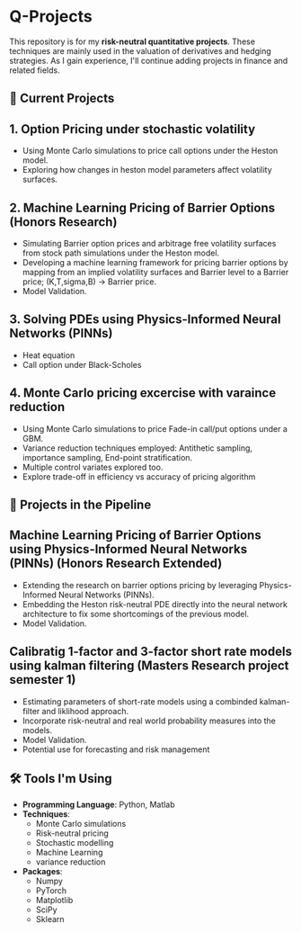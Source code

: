# Q-Projects

This repository is for my **risk-neutral quantitative projects**. These techniques are mainly used in the valuation of derivatives and hedging strategies. As I gain experience, I'll continue adding projects in finance and related fields.

## 📘 Current Projects

## 1. Option Pricing under stochastic volatility
- Using Monte Carlo simulations to price call options under the Heston model.
- Exploring how changes in heston model parameters affect volatility surfaces.

## 2. Machine Learning Pricing of Barrier Options (Honors Research)
- Simulating Barrier option prices and arbitrage free volatility surfaces from stock path simulations under the Heston model.
- Developing a machine learning framework for pricing barrier options by mapping from an implied volatility surfaces and Barrier level to a Barrier price; (K,T,sigma,B) -> Barrier price.
- Model Validation.

## 3. Solving PDEs using Physics-Informed Neural Networks (PINNs)
- Heat equation
- Call option under Black-Scholes
  
## 4. Monte Carlo pricing excercise with varaince reduction 
- Using Monte Carlo simulations to price Fade-in call/put options under a GBM.
- Variance reduction techniques employed: Antithetic sampling, importance sampling, End-point stratification.
- Multiple control variates explored too.
- Explore trade-off in efficiency vs accuracy of pricing algorithm
  
## 🚀 Projects in the Pipeline

## Machine Learning Pricing of Barrier Options using Physics-Informed Neural Networks (PINNs) (Honors Research Extended)
- Extending the research on barrier options pricing by leveraging Physics-Informed Neural Networks (PINNs).
- Embedding the Heston risk-neutral PDE directly into the neural network architecture to fix some shortcomings of the previous model.
- Model Validation.

## Calibratig 1-factor and 3-factor short rate models using kalman filtering (Masters Research project semester 1)
- Estimating parameters of short-rate models using a combinded kalman-filter and liklihood approach.
- Incorporate risk-neutral and real world probability measures into the models.
- Model Validation.
- Potential use for forecasting and risk management 


## 🛠 Tools I'm Using
- **Programming Language**: Python, Matlab
- **Techniques**:
  - Monte Carlo simulations
  - Risk-neutral pricing
  - Stochastic modelling
  - Machine Learning
  - variance reduction
- **Packages**:
  - Numpy
  - PyTorch
  - Matplotlib
  - SciPy
  - Sklearn
